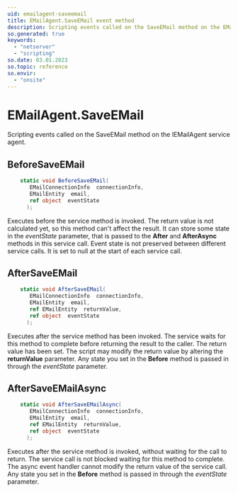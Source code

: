 ```yaml
---
uid: emailagent-saveemail
title: EMailAgent.SaveEMail event method
description: Scripting events called on the SaveEMail method on the EMailAgent service agent.
so.generated: true
keywords:
  - "netserver"
  - "scripting"
so.date: 03.01.2023
so.topic: reference
so.envir:
  - "onsite"
---
```

# EMailAgent.SaveEMail

Scripting events called on the <see cref='M:SuperOffice.CRM.Services.IEMailAgent.SaveEMail'>SaveEMail</see> method on the <see cref='IEMailAgent'>IEMailAgent</see>  service agent.

## BeforeSaveEMail
```cs
    static void BeforeSaveEMail(
       EMailConnectionInfo  connectionInfo,
       EMailEntity  email,
       ref object  eventState
      );
```
Executes before the service method is invoked.
The return value is not calculated yet, so this method can't affect the result.
It can store some state in the *eventState* parameter, that is passed to the **After** and **AfterAsync** methods in this service call.
Event state is not preserved between different service calls. It is set to null at the start of each service call.
## AfterSaveEMail
```cs
    static void AfterSaveEMail(
       EMailConnectionInfo  connectionInfo,
       EMailEntity  email,
       ref EMailEntity  returnValue,
       ref object  eventState
      );
```
Executes after the service method has been invoked. The service waits for this method to complete before returning the result to the caller.
The return value has been set. The script may modify the return value by altering the **returnValue** parameter.
Any state you set in the **Before** method is passed in through the *eventState* parameter.
## AfterSaveEMailAsync
```cs
    static void AfterSaveEMailAsync(
       EMailConnectionInfo  connectionInfo,
       EMailEntity  email,
       ref EMailEntity  returnValue,
       ref object  eventState
      );
```
Executes after the service method is invoked, without waiting for the call to return.
The service call is not blocked waiting for this method to complete.
The async event handler cannot modify the return value of the service call.
Any state you set in the **Before** method is passed in through the *eventState* parameter.

